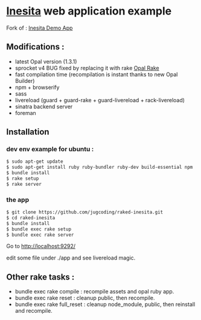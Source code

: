 # [Inesita](https://github.com/inesita-rb/inesita) web application example

Fork of : [Inesita Demo App](https://github.com/inesita-rb/playground)

## Modifications :

* latest Opal version (1.3.1)
* sprocket v4 BUG fixed by replacing it with rake [Opal Rake](https://github.com/jugcoding/opal-rake)
* fast compilation time (recompilation is instant thanks to new Opal Builder)
* npm + browserify
* sass
* livereload (guard + guard-rake + guard-livereload + rack-livereload)
* sinatra backend server
* foreman

## Installation

### dev env example for ubuntu :
```sh
$ sudo apt-get update
$ sudo apt-get install ruby ruby-bundler ruby-dev build-essential npm
$ bundle install
$ rake setup
$ rake server
```

### the app
```sh
$ git clone https://github.com/jugcoding/raked-inesita.git
$ cd raked-inesita
$ bundle install
$ bundle exec rake setup
$ bundle exec rake server
```

Go to [http://localhost:9292/](http://localhost:9292/)

edit some file under ./app and see livereload magic.


## Other rake tasks :
* bundle exec rake compile : recompile assets and opal ruby app.
* bundle exec rake reset : cleanup public, then recompile.
* bundle exec rake full_reset : cleanup node_module, public, then reinstall and recompile.
